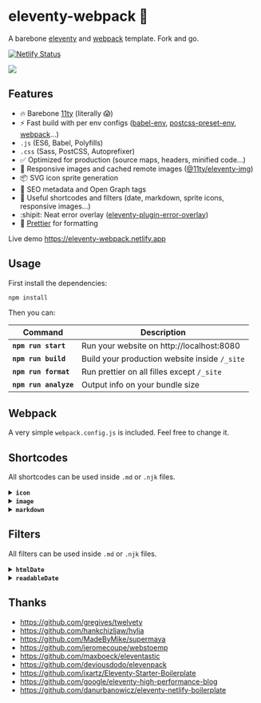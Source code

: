 # eleventy-webpack :balloon:

A barebone [eleventy](https://www.11ty.dev/) and [webpack](https://webpack.js.org/) template. Fork and go.

[![Netlify Status](https://api.netlify.com/api/v1/badges/c952af3b-547a-40a6-a999-a7966a846b2c/deploy-status)](https://app.netlify.com/sites/eleventy-webpack/deploys)

![](https://user-images.githubusercontent.com/447956/82975961-e47f6680-9fab-11ea-9c5c-cdfb6ef2932c.png)

## Features

- :fire: Barebone [11ty](https://www.11ty.dev/) (literally :scream:)
- :zap: Fast build with per env configs ([babel-env](https://babeljs.io/docs/en/babel-preset-env), [postcss-preset-env](https://github.com/csstools/postcss-preset-env), [webpack](https://webpack.js.org/configuration/#use-different-configuration-file)...)
- `.js` (ES6, Babel, Polyfills)
- `.css` (Sass, PostCSS, Autoprefixer)
- :white_check_mark: Optimized for production (source maps, headers, minified code...)
- :camera_flash: Responsive images and cached remote images ([@11ty/eleventy-img](https://github.com/11ty/eleventy-img))
- :package: SVG icon sprite generation
- :robot: SEO metadata and Open Graph tags
- :memo: Useful shortcodes and filters (date, markdown, sprite icons, responsive images...)
- :shipit: Neat error overlay ([eleventy-plugin-error-overlay](https://github.com/stevenpetryk/eleventy-plugin-error-overlay))
- :art: [Prettier](https://prettier.io/) for formatting

Live demo https://eleventy-webpack.netlify.app

## Usage

First install the dependencies:

```sh
npm install
```

Then you can:

| Command               | Description                                   |
| --------------------- | --------------------------------------------- |
| **`npm run start`**   | Run your website on http://localhost:8080     |
| **`npm run build`**   | Build your production website inside `/_site` |
| **`npm run format`**  | Run prettier on all filles except `/_site`    |
| **`npm run analyze`** | Output info on your bundle size               |


## Webpack

A very simple `webpack.config.js` is included. Feel free to change it.

## Shortcodes

All shortcodes can be used inside `.md` or `.njk` files.

<details>
<summary><strong><code>icon</code></strong></summary>
<br>

Any SVG added to `src/assets/icons` is bundled into a symbol sprite file and made available through this shortcode.
```html
<!-- Assuming `src/assets/icons/github.svg` exist -->
<p>{% icon "github" %} Github icon</p>
<!-- Will be rendered as -->
<svg class="icon icon--github" role="img" aria-hidden="true">
  <use xlink:href="/assets/images/sprite.svg#github"></use>
</svg>
```
___
</details>

<details>
<summary><strong><code>image</code></strong></summary>
<br>

Creates a WebP version of the image (assuming it is not already) and the corresponding JPEG / PNG. Both will be created with sensible sizes (assuming the image is big enough).

```html
<!-- Assuming `src/assets/images/mountains.jpeg` of width 338px exist -->
{% image "mountains.jpeg", "Picture of someone on top of a mountain" %}
<!-- Will be rendered as -->
<picture>
  <source type="image/png" srcset="/assets/images/678868de-320.png 320w, /assets/images/678868de.png 338w" sizes="90vw, (min-width: 1280px) 1152px">
  <source type="image/webp" srcset="/assets/images/678868de-320.webp 320w, /assets/images/678868de.webp 338w" sizes="90vw, (min-width: 1280px) 1152px">
  <img loading="lazy" src="/assets/images/678868de-320.png" alt="Picture of someone on top of a mountain" width="320" height="580">
</picture>
```
___
</details>

<details>
<summary><strong><code>markdown</code></strong></summary>
<br>

Embed markdown easily.

```html
{% markdown %}
Let's you use **Markdown** like _this_.
Or with includes {%- include 'content.md' -%}.
{% endmarkdown %}
```
___
</details>

## Filters

All filters can be used inside `.md` or `.njk` files.

<details>
<summary><strong><code>htmlDate</code></strong></summary>
<br>

Transform the passed date to a valid html date:

```html
<!-- Assuming page.date is a javascript date -->
{{ page.date | htmlDate }}
<!-- Will be rendered as -->
2020-11-03
```
___
</details>

<details>
<summary><strong><code>readableDate</code></strong></summary>
<br>

Transform the passed date to a human readable date:

```html
<!-- Assuming page.date is a javascript date -->
{{ page.date | readableDate }}
<!-- Will be rendered as -->
03 Nov 2020
```
___
</details>

## Thanks

- https://github.com/gregives/twelvety
- https://github.com/hankchizljaw/hylia
- https://github.com/MadeByMike/supermaya
- https://github.com/jeromecoupe/webstoemp
- https://github.com/maxboeck/eleventastic
- https://github.com/deviousdodo/elevenpack
- https://github.com/ixartz/Eleventy-Starter-Boilerplate
- https://github.com/google/eleventy-high-performance-blog
- https://github.com/danurbanowicz/eleventy-netlify-boilerplate
